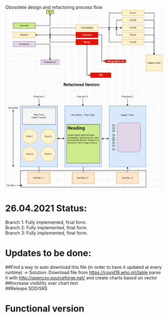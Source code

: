 Obosolete design and refactoring process flow  
![SDD](https://github.com/Pade88/ProiectAMDM/blob/master/SDD.PNG)
# 26.04.2021 Status:  
Branch 1: Fully implemented, final form.  
Branch 2: Fully implemented, final form.  
Branch 3: Fully implemented, final form.  

# Updates to be done:  
##Find a way to auto download this file (in order to have it updated at every runtime)
-> Solution: Download file from https://covid19.who.int/table  parse it with http://opencsv.sourceforge.net/ and create charts based on vector  
##Increase visibility over chart text  
##Release SDD/SRS  

# Functional version
